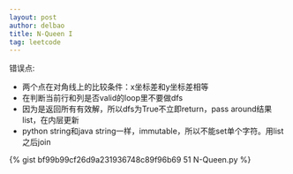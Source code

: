 ```yaml
---
layout: post
author: delbao
title: N-Queen I
tag: leetcode
---
```


错误点:
 
- 两个点在对角线上的比较条件：x坐标差和y坐标差相等
- 在判断当前行和列是否valid的loop里不要做dfs
- 因为是返回所有有效解，所以dfs为True不立即return，pass around结果list，在内层更新
- python string和java string一样，immutable，所以不能set单个字符。用list之后join

{% gist bf99b99cf26d9a231936748c89f96b69 51 N-Queen.py %}
